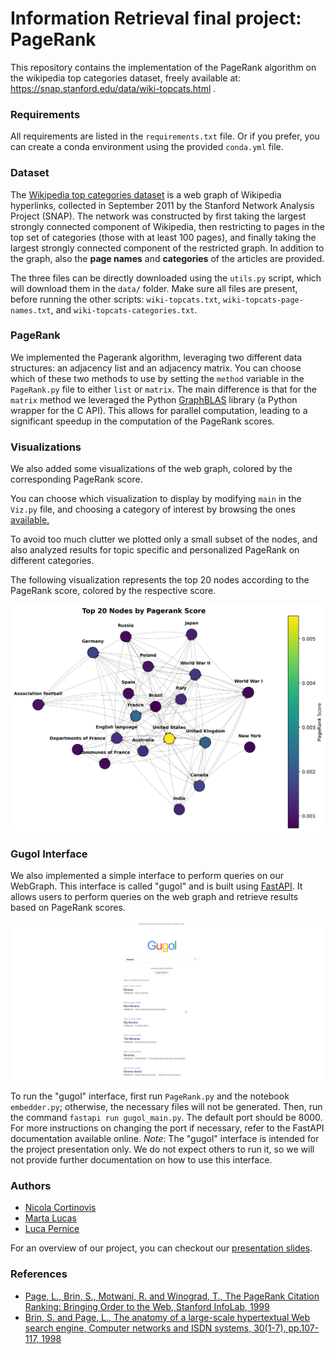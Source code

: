 # Information Retrieval final project: PageRank
This repository contains the implementation of the PageRank algorithm on the wikipedia top categories dataset, freely available at: https://snap.stanford.edu/data/wiki-topcats.html .

### Requirements
All requirements are listed in the `requirements.txt` file. Or if you prefer, you can create a conda environment using the provided `conda.yml` file.

### Dataset
The [Wikipedia top categories dataset](https://snap.stanford.edu/data/wiki-topcats.html) is a web graph of Wikipedia hyperlinks, collected in September 2011 by the Stanford Network Analysis Project (SNAP). The network was constructed by first taking the largest strongly connected component of Wikipedia, then restricting to pages in the top set of categories (those with at least 100 pages), and finally taking the largest strongly connected component of the restricted graph.
In addition to the graph, also the **page names** and **categories** of the articles are provided.

The three files can be directly downloaded using the `utils.py` script, which will download them in the `data/` folder.
Make sure all files are present, before running the other scripts: `wiki-topcats.txt`, `wiki-topcats-page-names.txt`, and `wiki-topcats-categories.txt`.
### PageRank
We implemented the Pagerank algorithm, leveraging two different data structures: an adjacency list and an adjacency matrix. 
You can choose which of these two methods to use by setting the `method` variable in the `PageRank.py` file to either `list` or `matrix`.
The main difference is that for the `matrix` method we leveraged the Python  [GraphBLAS](https://graphblas.org/) library (a Python wrapper for the C API).  This allows for parallel computation, leading to a significant speedup in the computation of the PageRank scores.

### Visualizations
We also added some visualizations of the web graph, colored by the corresponding PageRank score.

You can choose which visualization to display by modifying `main` in the  `Viz.py` file, and choosing a category of interest by browsing the ones [available.](data/wiki-topcats-categories.txt)

To avoid too much clutter we plotted only a small subset of the nodes, and also analyzed results for topic specific and personalized PageRank on different categories.

The following visualization represents the top 20 nodes according to the PageRank score, colored by the respective score. 

![PageRank Visualization](general_small.png)
### Gugol Interface
We also implemented a simple interface to perform queries on our WebGraph. 
This interface is called "gugol" and is built using [FastAPI](https://fastapi.tiangolo.com/). It allows users to perform queries on the web graph and retrieve results based on PageRank scores.


![Gugol Interface](Interface.png)


To run the "gugol" interface, first run `PageRank.py` and the notebook `embedder.py`; otherwise, the necessary files will not be generated.
Then, run the command `fastapi run gugol_main.py`. The default port should be 8000.
For more instructions on changing the port if necessary, refer to the FastAPI documentation available online.
*Note*: The "gugol" interface is intended for the project presentation only. We do not expect others to run it, so we will not provide further documentation on how to use this interface.

### Authors
- [Nicola Cortinovis](https://github.com/nicolacortinovis)
- [Marta Lucas](https://github.com/15Max)
- [Luca Pernice](https://github.com/lucapernice)

For an overview of our project, you can checkout our [presentation slides](materials/PageRankPresentation.pdf).
### References 
- [Page, L., Brin, S., Motwani, R. and Winograd, T., The PageRank 
Citation Ranking: Bringing Order to the Web, Stanford InfoLab, 1999](materials/Pagerank.pdf)
- [Brin, S. and Page, L., The anatomy of a large-scale hypertextual Web search engine, Computer networks and ISDN systems, 30(1-7), pp.107-117, 1998
](materials/Brin98Anatomy.pdf)
